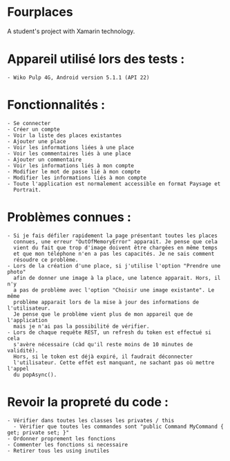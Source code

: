 ﻿# Fourplaces
A student's project with Xamarin technology.

# Appareil utilisé lors des tests :
    - Wiko Pulp 4G, Android version 5.1.1 (API 22)

# Fonctionnalités :
    - Se connecter
    - Créer un compte
    - Voir la liste des places existantes
    - Ajouter une place
    - Voir les informations liées à une place
    - Voir les commentaires liés à une place
    - Ajouter un commentaire
    - Voir les informations liés à mon compte
    - Modifier le mot de passe lié à mon compte
    - Modifier les informations liés à mon compte
    - Toute l'application est normalement accessible en format Paysage et
      Portrait.

# Problèmes connues :
    - Si je fais défiler rapidement la page présentant toutes les places
      connues, une erreur "OutOfMemoryError" apparait. Je pense que cela
      vient du fait que trop d'image doivent être chargées en même temps
      et que mon téléphone n'en a pas les capacités. Je ne sais comment
      résoudre ce problème.
    - Lors de la création d'une place, si j'utilise l'option "Prendre une photo"
      afin de donner une image à la place, une latence apparait. Hors, il n'y
      a pas de problème avec l'option "Choisir une image existante". Le même
      problème apparait lors de la mise à jour des informations de l'utilisateur.
      Je pense que le problème vient plus de mon appareil que de l'application
      mais je n'ai pas la possibilité de vérifier.
    - Lors de chaque requête REST, un refresh du token est effectué si cela
      s'avère nécessaire (càd qu'il reste moins de 10 minutes de validité).
      Hors, si le token est déjà expiré, il faudrait déconnecter
      l'utilisateur. Cette effet est manquant, ne sachant pas où mettre l'appel
      du popAsync().

# Revoir la propreté du code :
    - Vérifier dans toutes les classes les privates / this
	  - Vérifier que toutes les commandes sont "public Command MyCommand { get; private set; }"
    - Ordonner proprement les fonctions
    - Commenter les fonctions si necessaire
    - Retirer tous les using inutiles

